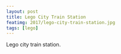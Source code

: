 ```yaml
---
layout: post
title: Lego City Train Station
featimg: 2017/lego-city-train-station.jpg
tags: [lego]
---
```


Lego city train station.
